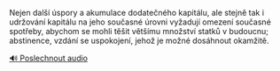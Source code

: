 
Nejen další úspory a akumulace dodatečného kapitálu, ale stejně tak i udržování kapitálu na jeho současné úrovni vyžadují omezení současné spotřeby, abychom se mohli těšit většímu množství statků v budoucnu; abstinence, vzdání se uspokojení, jehož je možné dosáhnout okamžitě.

[🔊 Poslechnout audio](/data/7-paragraphs/audio/chapter_165/para_007-Nejen-dal-spory-a-akumulace-dodatenho-kapitl.mp3)
